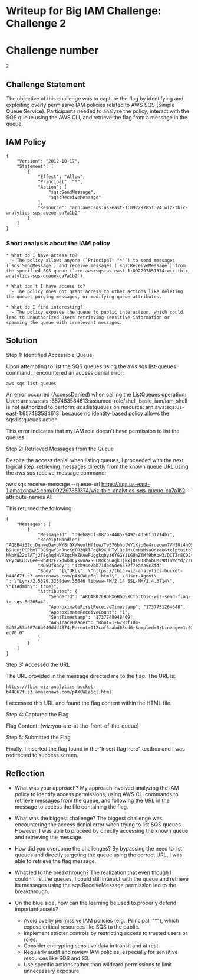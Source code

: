 # Writeup for Big IAM Challenge: Challenge 2

# Challenge number

    2

## Challenge Statement

The objective of this challenge was to capture the flag by identifying and exploiting overly permissive IAM policies related to AWS SQS (Simple Queue Service). Participants needed to analyze the policy, interact with the SQS queue using the AWS CLI, and retrieve the flag from a message in the queue.

## IAM Policy

```
{
    "Version": "2012-10-17",
    "Statement": [
        {
            "Effect": "Allow",
            "Principal": "*",
            "Action": [
                "sqs:SendMessage",
                "sqs:ReceiveMessage"
            ],
            "Resource": "arn:aws:sqs:us-east-1:092297851374:wiz-tbic-analytics-sqs-queue-ca7a1b2"
        }
    ]
}
```

### Short analysis about the IAM policy

```
* What do I have access to?
  - The policy allows anyone (`Principal: "*"`) to send messages (`sqs:SendMessage`) and receive messages (`sqs:ReceiveMessage`) from the specified SQS queue (`arn:aws:sqs:us-east-1:092297851374:wiz-tbic-analytics-sqs-queue-ca7a1b2`).

* What don't I have access to?
  - The policy does not grant access to other actions like deleting the queue, purging messages, or modifying queue attributes.

* What do I find interesting?
  - The policy exposes the queue to public interaction, which could lead to unauthorized users retrieving sensitive information or spamming the queue with irrelevant messages.
```

## Solution

Step 1: Identified Accessible Queue

Upon attempting to list the SQS queues using the aws sqs list-queues command, I encountered an access denial error:

    aws sqs list-queues

An error occurred (AccessDenied) when calling the ListQueues operation: User: arn:aws:sts::657483584613:assumed-role/shell_basic_iam/iam_shell is not authorized to perform: sqs:listqueues on resource: arn:aws:sqs:us-east-1:657483584613: because no identity-based policy allows the sqs:listqueues action

This error indicates that my IAM role doesn't have permission to list the queues.

Step 2: Retrieved Messages from the Queue

Despite the access denial when listing queues, I proceeded with the next logical step: retrieving messages directly from the known queue URL using the aws sqs receive-message command:

aws sqs receive-message --queue-url https://sqs.us-east-1.amazonaws.com/092297851374/wiz-tbic-analytics-sqs-queue-ca7a1b2 --attribute-names All

This returned the following:

```
{
    "Messages": [
        {
            "MessageId": "d9eb89bf-887b-4485-9492-4356f31714b7",
            "ReceiptHandle": "AQEB4i32ojDgnwqDa+oW/8rQX/WeolHf1qw/Te576bhotWY1Kjp0e4rqzqwm7VN20i4hQSB68QSsrulYVXbjLxquUbBALS
b9HuHjPCPbmTTB05qwfSnJncKgFR3QklPcQb9XHHTylQeJM+CmNaMva0dYeeGtxlptuitbls87MIKMKbEbGDyhD19ghrNIXidD+cJ9aNWFNYQ6qX3xuWLyjFhQow
NNbW822o7ATj2T8gAqdHVP2gcNxZKAwFUggkqbyz6YGGYiiGUnZfMf9bKbw3/DCTZr8CQJtIVuUwIcH77t26Cl2tR7wTJJEOp1XUOYG8BJos+aaRFQsetICkYfbm
VPyrWKuDVQee+whA02E2xdwb0LykwuaxSCCRdknUAgkJjkxj0I9J8hobLMJ9MInWdYd/7ruv9P4oabajVAaSOuuFY=",
            "MD5OfBody": "4cb94e2bb71dbd5de6372f7eaea5c3fd",
            "Body": "{\"URL\": \"https://tbic-wiz-analytics-bucket-b44867f.s3.amazonaws.com/pAXCWLa6ql.html\", \"User-Agent\
": \"Lynx/2.5329.3258dev.35046 libwww-FM/2.14 SSL-MM/1.4.3714\", \"IsAdmin\": true}",
            "Attributes": {
                "SenderId": "AROARK7LBOHXGHGQ5XCT5:tbic-wiz-send-flag-to-sqs-8d265a4",
                "ApproximateFirstReceiveTimestamp": "1737751264648",
                "ApproximateReceiveCount": "1",
                "SentTimestamp": "1737748948409",
                "AWSTraceHeader": "Root=1-6793f1d4-3d95a53a66746b040ddd4874;Parent=012caf6aabd08dd6;Sampled=0;Lineage=1:037b
ed70:0"
            }
        }
    ]
}
```

Step 3: Accessed the URL

The URL provided in the message directed me to the flag. The URL is:

    https://tbic-wiz-analytics-bucket-b44867f.s3.amazonaws.com/pAXCWLa6ql.html

I accessed this URL and found the flag content within the HTML file.

Step 4: Captured the Flag

Flag Content: {wiz:you-are-at-the-front-of-the-queue}

Step 5: Submitted the Flag

Finally, I inserted the flag found in the "Insert flag here" textbox and I was redirected to success screen.

## Reflection

- What was your approach?
  My approach involved analyzing the IAM policy to identify access permissions, using AWS CLI commands to retrieve messages from the queue, and following the URL in the message to access the file containing the flag.

- What was the biggest challenge?
  The biggest challenge was encountering the access denial error when trying to list SQS queues. However, I was able to proceed by directly accessing the known queue and retrieving the message.

- How did you overcome the challenges?
  By bypassing the need to list queues and directly targeting the queue using the correct URL, I was able to retrieve the flag message.

- What led to the breakthrough?
  The realization that even though I couldn't list the queues, I could still interact with the queue and retrieve its messages using the sqs:ReceiveMessage permission led to the breakthrough.

- On the blue side, how can the learning be used to properly defend important assets?

  - Avoid overly permissive IAM policies (e.g., Principal: "\*"), which expose critical resources like SQS to the public.
  - Implement stricter controls by restricting access to trusted users or roles.
  - Consider encrypting sensitive data in transit and at rest.
  - Regularly audit and review IAM policies, especially for sensitive resources like SQS and S3.
  - Use specific actions rather than wildcard permissions to limit unnecessary exposure.
